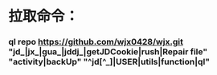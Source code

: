 # 拉取命令：
### ql repo https://github.com/wjx0428/wjx.git "jd_|jx_|gua_|jddj_|getJDCookie|rush|Repair file" "activity|backUp" "^jd[^_]|USER|utils|function|ql"

